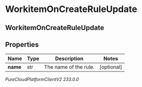 # WorkitemOnCreateRuleUpdate

## WorkitemOnCreateRuleUpdate

## Properties

|Name | Type | Description | Notes|
|------------ | ------------- | ------------- | -------------|
| **name** | str | The name of the rule. | [optional] |



_PureCloudPlatformClientV2 233.0.0_
